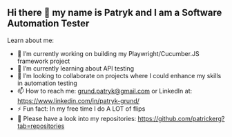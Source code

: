 ## Hi there 👋 my name is Patryk and I am a Software Automation Tester


Learn about me:

- 🔭 I’m currently working on building my Playwright/Cucumber.JS framework project
- 🌱 I’m currently learning about API testing
- 👯 I’m looking to collaborate on projects where I could enhance my skills in automation testing
- 📫 How to reach me: grund.patryk@gmail.com or LinkedIn at: https://www.linkedin.com/in/patryk-grund/
- ⚡ Fun fact: In my free time I do A LOT of flips
- 🤖 Please have a look into my repositories: https://github.com/patrickerg?tab=repositories

